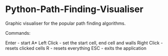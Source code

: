 # Python-Path-Finding-Visualiser
Graphic visualiser for the popular path finding algorithms.

Commands:

Enter       - start A*
Left Click  - set the start cell, end cell and walls
Right Click - resets clicked cells
R           - resets everything
ESC         - exits the application

